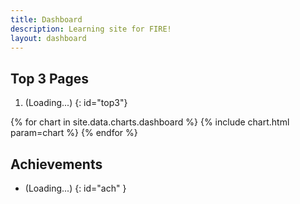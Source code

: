 ```yaml
---
title: Dashboard
description: Learning site for FIRE!
layout: dashboard
---
```


## Top 3 Pages
1. (Loading...)
{: id="top3"}

{% for chart in site.data.charts.dashboard %}
{% include chart.html param=chart %}
{% endfor %}

## Achievements

* (Loading...)
{: id="ach" }